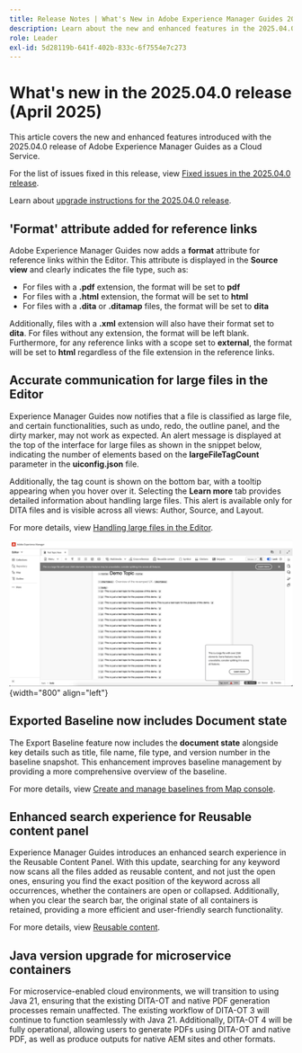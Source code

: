 ```yaml
---
title: Release Notes | What's New in Adobe Experience Manager Guides 2025.04.0 release
description: Learn about the new and enhanced features in the 2025.04.0 release of Adobe Experience Manager Guides
role: Leader
exl-id: 5d28119b-641f-402b-833c-6f7554e7c273
---
```

# What's new in the 2025.04.0 release (April 2025)

This article covers the new and enhanced features introduced with the 2025.04.0 release of Adobe Experience Manager Guides as a Cloud Service.

For the list of issues fixed in this release, view [Fixed issues in the 2025.04.0 release](fixed-issues-2025-04-0.md).

Learn about [upgrade instructions for the 2025.04.0  release](../release-info/upgrade-instructions-2025-04-0.md).

## 'Format' attribute added for reference links

Adobe Experience Manager Guides now adds a **format** attribute for reference links within the Editor. This attribute is displayed in the **Source view** and clearly indicates the file type, such as:

- For files with a **.pdf** extension, the format will be set to **pdf**
- For files with a **.html** extension, the format will be set to **html**
- For files with a **.dita** or **.ditamap** files, the format will be set to **dita**

Additionally, files with a **.xml** extension will also have their format set to **dita**. For files without any extension, the format will be left blank. Furthermore, for any reference links  with a scope set to **external**, the format will be set to **html** regardless of the file extension in the reference links.


## Accurate communication for large files in the Editor 

Experience Manager Guides now notifies that a file is classified as large file, and certain functionalities, such as undo, redo, the outline panel, and the dirty marker, may not work as expected. An alert message is displayed at the top of the interface for large files as shown in the snippet below, indicating the number of elements based on the **largeFileTagCount** parameter in the **uiconfig.json** file. 

Additionally, the tag count is shown on the bottom bar, with a tooltip appearing when you hover over it. Selecting the **Learn more** tab provides detailed information about handling large files. This alert is available only for DITA files and is visible across all views: Author, Source, and Layout.

For more details, view [Handling large files in the Editor](../user-guide/web-editor-other-features.md#handling-large-files-in-the-editor). 

![](assets/add-toast-tag-count.png){width="800" align="left"}

## Exported Baseline now includes Document state

The Export Baseline feature now includes the **document state** alongside key details such as title, file name, file type, and version number in the baseline snapshot. This enhancement improves baseline management by providing a more comprehensive overview of the baseline.

For more details, view [Create and manage baselines from Map console](../user-guide/web-editor-baseline.md#manage-baselines).

## Enhanced search experience for Reusable content panel

Experience Manager Guides introduces an enhanced search experience in the Reusable Content Panel. With this update, searching for any keyword now scans all the files added as reusable content, and not just the open ones, ensuring you find the exact position of the keyword across all occurrences, whether the containers are open or collapsed. Additionally, when you clear the search bar, the original state of all containers is retained, providing a more efficient and user-friendly search functionality.

For more details, view [Reusable content](../user-guide/web-editor-features.md#reusable-content).


## Java version upgrade for microservice containers

For microservice-enabled cloud environments, we will transition to using Java 21, ensuring that the existing DITA-OT and native PDF generation processes remain unaffected. The existing workflow of DITA-OT 3 will continue to function seamlessly with Java 21.  Additionally, DITA-OT 4  will be fully operational, allowing users to generate PDFs using DITA-OT and native PDF, as well as produce outputs for native AEM sites and other formats.
